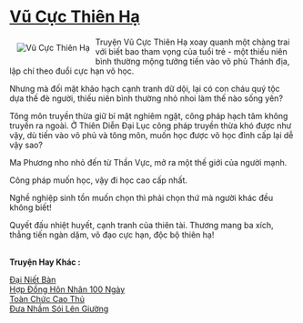 <a href="https://utruyen.com/vu-cuc-thien-ha/6131/" title="Vũ Cực Thiên Hạ"><h1>Vũ Cực Thiên Hạ</h1></a><div style="display:table"><img align="right" style="float: left; padding: 10px;" src="https://utruyen.com/images/story/200x260/vu-cuc-thien-ha.jpg" alt="Vũ Cực Thiên Hạ">Truyện Vũ Cực Thiên Hạ xoay quanh một chàng trai với biết bao tham vọng của tuổi trẻ - một thiếu niên bình thường mộng tưởng tiến vào võ phủ Thánh địa, lập chí theo đuổi cực hạn võ học.<p></p>Nhưng mà đối mặt khảo hạch cạnh tranh dữ dội, lại có con cháu quý tộc dựa thế đè người, thiếu niên bình thường nhỏ nhoi làm thế nào sống yên?<p></p>Tông môn truyền thừa giữ bí mật nghiêm ngặt, công pháp hạch tâm không truyền ra ngoài. Ở Thiên Diễn Đại Lục công pháp truyền thừa khó được như vậy, dù tiến vào võ phủ và tông môn, muốn học được võ học đỉnh cấp lại dễ vậy sao?<p></p>Ma Phương nho nhỏ đến từ Thần Vực, mở ra một thế giới của người mạnh.<p></p>Công pháp muốn học, vậy đi học cao cấp nhất.<p></p>Nghề nghiệp sinh tồn muốn chọn thì phải chọn thứ mà người khác đều không biết!<p></p>Quyết đấu nhiệt huyết, cạnh tranh của thiên tài. Thương mang ba xích, thẳng tiến ngàn dặm, võ đạo cực hạn, độc bộ thiên hạ!</div><p><br><b>Truyện Hay Khác :</b></p><a href="https://utruyen.com/dai-niet-ban/4465/" alt="Đại Niết Bàn">Đại Niết Bàn</a><br/><a href="https://github.com/quanluxury/truyenhot/tree/master/truyenhay/359/" alt="Hợp Đồng Hôn Nhân 100 Ngày">Hợp Đồng Hôn Nhân 100 Ngày</a><br/><a href="https://truyenhot2020.wordpress.com/2019/12/11/toan-chuc-cao-thu/" alt="Toàn Chức Cao Thủ">Toàn Chức Cao Thủ</a><br/><a href="https://github.com/quanluxury/ngontinhhot/tree/master/truyenhay/17176/" alt="Đưa Nhầm Sói Lên Giường">Đưa Nhầm Sói Lên Giường</a><br/>